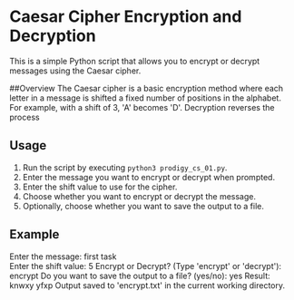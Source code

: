 # Caesar Cipher Encryption and Decryption

This is a simple Python script that allows you to encrypt or decrypt messages using the Caesar cipher.

##Overview
The Caesar cipher is a basic encryption method where each letter in a message is shifted a fixed number of positions in the alphabet. For example, with a shift of 3, 'A' becomes 'D'. Decryption reverses the process


## Usage

1. Run the script by executing `python3 prodigy_cs_01.py`.
2. Enter the message you want to encrypt or decrypt when prompted.
3. Enter the shift value to use for the cipher.
4. Choose whether you want to encrypt or decrypt the message.
5. Optionally, choose whether you want to save the output to a file.

## Example

Enter the message: first task  
     Enter the shift value: 5
      Encrypt or Decrypt? (Type 'encrypt' or 'decrypt'): encrypt
      Do you want to save the output to a file? (yes/no): yes
      Result: knwxy yfxp
      Output saved to 'encrypt.txt' in the current working directory.


